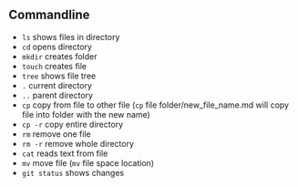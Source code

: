## Commandline
- `ls` shows files in directory
- `cd` opens directory
- `mkdir` creates folder
- `touch` creates file
- `tree` shows file tree
- `.` current directory
- `..` parent directory
- `cp` copy from file to other file (`cp` file folder/new_file_name.md will copy file into folder with the new name)
- `cp -r` copy entire directory
- `rm` remove one file
- `rm -r` remove whole directory
- `cat` reads text from file
- `mv` move file (`mv` file space location)
- `git status` shows changes